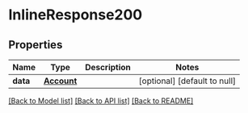 # InlineResponse200
## Properties

Name | Type | Description | Notes
------------ | ------------- | ------------- | -------------
**data** | [**Account**](Account.md) |  | [optional] [default to null]

[[Back to Model list]](../README.md#documentation-for-models) [[Back to API list]](../README.md#documentation-for-api-endpoints) [[Back to README]](../README.md)

